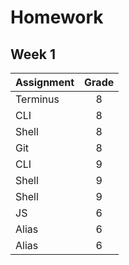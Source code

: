 # Homework

## Week 1
| Assignment| Grade |
|-----------|:-----:|
|Terminus   |  8    |
|CLI        |  8    |
| Shell     |  8    |
| Git       |  8   |
| CLI       |  9   |
| Shell     |   9 |
| Shell     |   9  |
| JS        |  6     |      
| Alias     |  6     |
| Alias     | 6     |
